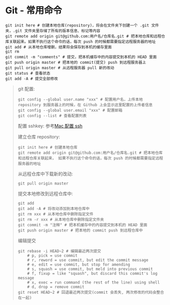 # Git - 常用命令

```text
git init here # 创建本地仓库(repository)，将会在文件夹下创建一个 .git 文件夹，.git 文件夹里存储了所有的版本信息、标记等内容
git remote add origin git@github.com:用户名/仓库名.git # 把本地仓库和远程仓库关联起来。如果不执行这个命令的话，每次 push 的时候都需要指定远程服务器的地址
git add # 从本地仓库增删，结果将会保存到本机的缓存里面
git rm
git commit -m "comments" # 提交，把本机缓存中的内容提交到本机的 HEAD 里面
git push origin master # 把本地的 commit(提交) push 到远程服务器上
git pull origin master # 从远程服务器 pull 新的改动
git status # 查看状态
git add -A # 提交全部修改
```

> git 配置:
>
> ```text
> git config --global user.name "xxx" # 配置用户名，上传本地 repository 到服务器上的时候，在 Github 上会显示这里配置的上传者信息
> git config --global user.email "xxx" # 配置邮箱
> git config --list # 查看配置列表
> ```
>
> 配置 sshkey: 参考[Mac 配置 ssh](mac-pei-zhi-ssh.md)
>
> 建立仓库 repository:
>
> ```text
> git init here # 创建本地仓库
> git remote add origin git@github.com:用户名/仓库名.git # 把本地仓库和远程仓库关联起来， 如果不执行这个命令的话，每次 push 的时候都需要指定远程服务器的地址
> ```
>
> 从远程仓库中下载新的改动:
>
> ```text
> git pull origin master
> ```
>
> 提交本地修改到远程仓库中:
>
> ```text
> git add
> git add -A # 将改动添加到本地仓库中
> git rm xxx # 从本地仓库中删除指定文件
> git rm -r xxx # 从本地仓库中删除指定文件夹
> git commit -m "注释" # 把本机缓存中的内容提交到本机的 HEAD 里面
> git push origin master # 把本地的 commit push 到远程仓库中
> ```
>
> 编辑提交
>
> ```text
> git rebase -i HEAD~2 # 编辑最近两次提交
>     # p, pick = use commit
>     # r, reword = use commit, but edit the commit message
>     # e, edit = use commit, but stop for amending
>     # s, squash = use commit, but meld into previous commit
>     # f, fixup = like "squash", but discard this commit's log message
>     # x, exec = run command (the rest of the line) using shell
>     # d, drop = remove commit
> git reset HEAD~2 # 回退最近两次提交(commit 会丢失, 两次修改的代码会整合在一起)
> ```

